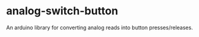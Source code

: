 # analog-switch-button
An arduino library for converting analog reads into button presses/releases.
